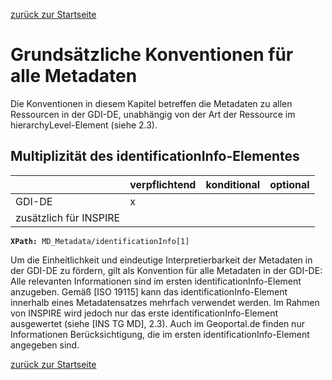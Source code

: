 [zurück zur Startseite](./)

# Grundsätzliche Konventionen für alle Metadaten
Die Konventionen in diesem Kapitel betreffen die Metadaten zu allen Ressourcen in der GDI-DE, unabhängig von der Art der Ressource im hierarchyLevel-Element (siehe 2.3).

## Multiplizität des identificationInfo-Elementes
| |  verpflichtend | konditional | optional |
|:-- |:-- |:-- |:-- |
| GDI-DE | x | | |
| zusätzlich für INSPIRE | | | |

**```XPath: ```**```MD_Metadata/identificationInfo[1]```

Um die Einheitlichkeit und eindeutige Interpretierbarkeit der Metadaten in der GDI-DE zu fördern, gilt als Konvention für alle Metadaten in der GDI-DE:
Alle relevanten Informationen sind im ersten identificationInfo-Element anzugeben.
Gemäß [ISO 19115] kann das identificationInfo-Element innerhalb eines Metadatensatzes mehrfach verwendet werden. Im Rahmen von INSPIRE wird jedoch nur das erste identificationInfo-Element ausgewertet (siehe [INS TG MD], 2.3). Auch im Geoportal.de finden nur Informationen Berücksichtigung, die im ersten identificationInfo-Element angegeben sind.

[zurück zur Startseite](./)
